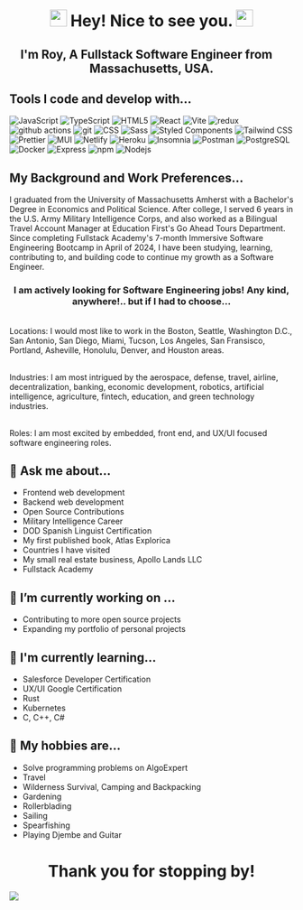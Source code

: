 <h1 align="center"><img src="https://emojis.slackmojis.com/emojis/images/1531849430/4246/blob-sunglasses.gif?1531849430" width="30"/> Hey! Nice to see you. <img src="https://emojis.slackmojis.com/emojis/images/1531849430/4246/blob-sunglasses.gif?1531849430" width="30"/></h1>

<h2 align="center">I'm Roy, A Fullstack Software Engineer from <img src="https://github.com/user-attachments/assets/8da6aeb3-0a9c-4c42-b44a-d9175d8f4fa5" width="13"/> <b>Massachusetts, USA</b>. </h2>

## Tools I code and develop with...
<p>
  <img alt="JavaScript" src="https://img.shields.io/badge/-JavaScript-F7DF1E?style=flat-square&logo=JavaScript&logoColor=white" />
  <img alt="TypeScript" src="https://img.shields.io/badge/-TypeScript-007ACC?style=flat-square&logo=typescript&logoColor=white" />
  <img alt="HTML5" src="https://img.shields.io/badge/-HTML5-E34F26?style=flat-square&logo=HTML5&logoColor=white" />
 
  <img alt="React" src="https://img.shields.io/badge/-React-45b8d8?style=flat-square&logo=react&logoColor=white" />
  <img alt="Vite" src="https://img.shields.io/badge/-Vite-646CFF?style=flat-square&logo=Vite&logoColor=white" />
  <img alt="redux" src="https://img.shields.io/badge/-Redux-764ABC?style=flat-square&logo=redux&logoColor=white" />
    
  <img alt="github actions" src="https://img.shields.io/badge/-Github_Actions-2088FF?style=flat-square&logo=github-actions&logoColor=white" />
  <img alt="git" src="https://img.shields.io/badge/-Git-F05032?style=flat-square&logo=git&logoColor=white" />
  
  <img alt="CSS" src="https://img.shields.io/badge/-CSS-663399?style=flat-square&logo=CSS&logoColor=white" />
  <img alt="Sass" src="https://img.shields.io/badge/-Sass-CC6699?style=flat-square&logo=sass&logoColor=white" />
  <img alt="Styled Components" src="https://img.shields.io/badge/-Styled_Components-db7092?style=flat-square&logo=styled-components&logoColor=white" />
  <img alt="Tailwind CSS" src="https://img.shields.io/badge/-Tailwind_CSS-06B6D4?style=flat-square&logo=Tailwind-CSS&logoColor=white" />
  <img alt="Prettier" src="https://img.shields.io/badge/-Prettier-F7B93E?style=flat-square&logo=prettier&logoColor=white" />
  <img alt="MUI" src="https://img.shields.io/badge/-MUI-007FFF?style=flat-square&logo=MUI&logoColor=white" />
  

  <img alt="Netlify" src="https://img.shields.io/badge/-Netlify-00C7B7?style=flat-square&logo=Netlify&logoColor=white" />
  <img alt="Heroku" src="https://img.shields.io/badge/-Heroku-430098?style=flat-square&logo=heroku&logoColor=white" />
  
  <img alt="Insomnia" src="https://img.shields.io/badge/-Insomnia-5849BE?style=flat-square&logo=insomnia&logoColor=white" />
  <img alt="Postman" src="https://img.shields.io/badge/-Postman-FF6C37?style=flat-square&logo=Postman&logoColor=white" />
  
  <img alt="PostgreSQL" src="https://img.shields.io/badge/-PostgreSQL-4169E1?style=flat-square&logo=PostgreSQL&logoColor=white" />
  <img alt="Docker" src="https://img.shields.io/badge/-Docker-46a2f1?style=flat-square&logo=docker&logoColor=white" />

  <img alt="Express" src="https://img.shields.io/badge/-Express-000000?style=flat-square&logo=Express&logoColor=white" />
  <img alt="npm" src="https://img.shields.io/badge/-NPM-CB3837?style=flat-square&logo=npm&logoColor=white" />
  <img alt="Nodejs" src="https://img.shields.io/badge/-Nodejs-43853d?style=flat-square&logo=Node.js&logoColor=white" />
</p>

## My Background and Work Preferences...
<p>
  I graduated from the University of Massachusetts Amherst with a Bachelor's Degree in Economics and Political Science. After college, I served 6 years in the U.S. Army Military Intelligence Corps, and also worked as a Bilingual Travel Account Manager at Education First's Go Ahead Tours Department. Since completing Fullstack Academy's 7-month Immersive Software Engineering Bootcamp in April of 2024, I have been studying, learning, contributing to, and building code to continue my growth as a Software Engineer. 
  <br> <h3 align="center">I am actively looking for Software Engineering jobs! Any kind, anywhere!.. but if I had to choose...  </h3> 
  
  <br> Locations: I would most like to work in the Boston, Seattle, Washington D.C., San Antonio, San Diego, Miami, Tucson, Los Angeles, San Fransisco, Portland, Asheville, Honolulu, Denver, and Houston areas. 
  
  <br> Industries: I am most intrigued by the aerospace, defense, travel, airline, decentralization, banking, economic development, robotics, artificial intelligence, agriculture, fintech, education, and green technology industries. 
  
  <br> Roles: I am most excited by embedded, front end, and UX/UI focused software engineering roles. 
</p>



## 💬 Ask me about...

- Frontend web development
- Backend web development
- Open Source Contributions
- Military Intelligence Career
- DOD Spanish Linguist Certification
- My first published book, Atlas Explorica
- Countries I have visited
- My small real estate business, Apollo Lands LLC
- Fullstack Academy

## 🔭 I’m currently working on ...
- Contributing to more open source projects
- Expanding my portfolio of personal projects

## 🌱 I'm currently learning...
- Salesforce Developer Certification
- UX/UI Google Certification
- Rust
- Kubernetes
- C, C++, C#

## 📅 My hobbies are...
- Solve programming problems on AlgoExpert
- Travel
- Wilderness Survival, Camping and Backpacking
- Gardening
- Rollerblading
- Sailing
- Spearfishing
- Playing Djembe and Guitar

<h1 align="center"> Thank you for stopping by! </h1>
  <img src="https://external-preview.redd.it/8o0V6pkqFkUhSB4YRQ7LDZtvlYRUaGsAnXKWa2le338.jpg?auto=webp&s=1a2ceceda4fc5c4726e1dbe26bb815d90151a475"/>

